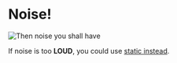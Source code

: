 # Noise!
![Then noise you shall have](Vega-Noise-Pattern.png)

If noise is too **LOUD**, you could use [static instead](../Static-Textures/).
